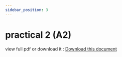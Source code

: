 ```yaml
---
sidebar_position: 3
---
```


# practical 2 (A2)

view full pdf or download it : [Download this document](static/A2.pdf)